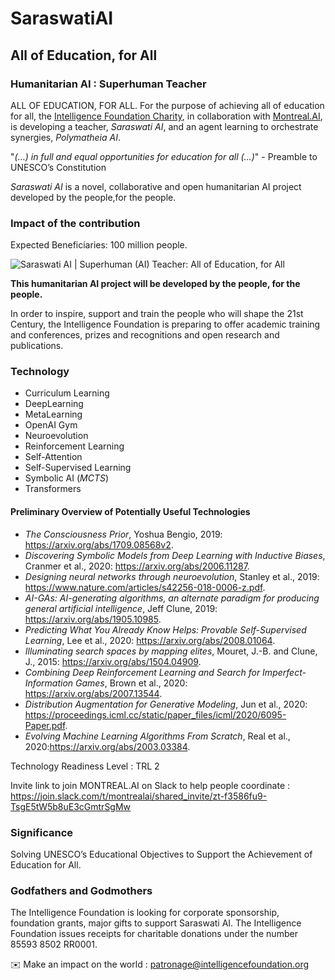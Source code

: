 # SaraswatiAI

## All of Education, for All

### Humanitarian AI : Superhuman Teacher 

ALL OF EDUCATION, FOR ALL. For the purpose of achieving all of education for all, the [Intelligence Foundation Charity](http://www.intelligence.tv/), in collaboration with [Montreal.AI](http://www.montreal.ai), is developing a teacher, *Saraswati AI*, and an agent learning to orchestrate synergies, *Polymatheia AI*.

"*(…) in full and equal opportunities for education for all (…)*" - Preamble to UNESCO’s Constitution

*Saraswati AI* is a novel, collaborative and open humanitarian AI project developed by the people,for the people.

### Impact of the contribution

Expected Beneficiaries: 100 million people.

![Saraswati AI | Superhuman (AI) Teacher: All of Education, for All](/images/saraswatiai.png)

__This humanitarian AI project will be developed by the people, for the people.__ 

In order to inspire, support and train the people who will shape the 21st Century, the Intelligence Foundation is preparing to offer academic training and conferences, prizes and recognitions and open research and publications.

### Technology

* Curriculum Learning
* DeepLearning
* MetaLearning
* OpenAI Gym
* Neuroevolution
* Reinforcement Learning
* Self-Attention
* Self-Supervised Learning
* Symbolic AI (*MCTS*)
* Transformers

#### Preliminary Overview of Potentially Useful Technologies

* *The Consciousness Prior*, Yoshua Bengio, 2019: https://arxiv.org/abs/1709.08568v2.
* *Discovering   Symbolic   Models   from   Deep   Learning   with   Inductive   Biases*,    Cranmer   et   al.,    2020: https://arxiv.org/abs/2006.11287.
* *Designing neural networks through neuroevolution*, Stanley et al., 2019: https://www.nature.com/articles/s42256-018-0006-z.pdf.
* *AI-GAs: AI-generating algorithms, an alternate paradigm for producing general artificial intelligence*, Jeff Clune, 2019: https://arxiv.org/abs/1905.10985.
* *Predicting   What   You   Already   Know   Helps: Provable   Self-Supervised   Learning*,   Lee   et   al.,   2020: https://arxiv.org/abs/2008.01064.
* *Illuminating search spaces by mapping elites*, Mouret, J.-B. and Clune, J., 2015: https://arxiv.org/abs/1504.04909.
* *Combining  Deep  Reinforcement  Learning  and  Search  for  Imperfect-Information  Games*,  Brown  et  al.,  2020: https://arxiv.org/abs/2007.13544.
* *Distribution Augmentation for Generative Modeling*, Jun et al., 2020: https://proceedings.icml.cc/static/paper_files/icml/2020/6095-Paper.pdf.
* *Evolving Machine Learning Algorithms From Scratch*, Real et al., 2020:https://arxiv.org/abs/2003.03384.

Technology Readiness Level : TRL 2

Invite link to join MONTREAL.AI on Slack to help people coordinate : https://join.slack.com/t/montrealai/shared_invite/zt-f3586fu9-TsgE5tW5b8uE3cGmtrSgMw

### Significance

Solving UNESCO’s Educational Objectives to Support the Achievement of Education for All.

### Godfathers and Godmothers

The Intelligence Foundation is looking for corporate sponsorship, foundation grants, major gifts to support Saraswati AI. The Intelligence Foundation issues receipts for charitable donations under the number 85593 8502 RR0001.

✉️ Make an impact on the world : patronage@intelligencefoundation.org
